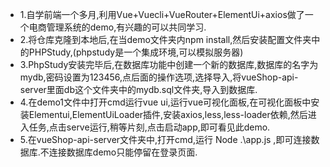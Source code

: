 * 1.自学前端一个多月,利用Vue+Vuecli+VueRouter+ElementUi+axios做了一个电商管理系统的demo,有兴趣的可以共同学习.
* 2.将仓库克隆到本地后,在当demo文件夹内npm install,然后安装配置文件夹中的PHPStudy,(phpstudy是一个集成环境,可以模拟服务器)
* 3.PhpStudy安装完毕后,在数据库功能中创建一个新的数据库,数据库的名字为mydb,密码设置为123456,点后面的操作选项,选择导入,将vueShop-api-server里面db这个文件夹中的mydb.sql文件夹,导入到数据库.
* 4.在demo1文件中打开cmd运行vue ui,运行vue可视化面板,在可视化面板中安装Elementui,ElementUiLoader插件,安装axios,less,less-loader依赖,然后进入任务,点击serve运行,稍等片刻,点击启动app,即可看见此demo.
* 5.在vueShop-api-server文件夹中,打开cmd,运行 Node .\app.js ,即可连接数据库.不连接数据库demo只能停留在登录页面.
